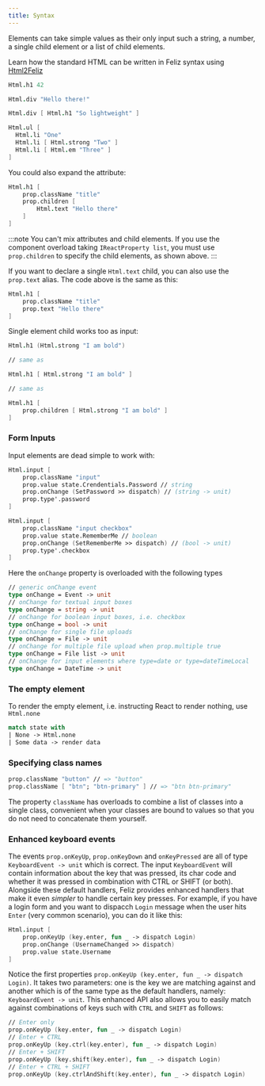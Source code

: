 ```yaml
---
title: Syntax
---
```


Elements can take simple values as their only input such a string, a number, a single child element or a list of child elements.

Learn how the standard HTML can be written in Feliz syntax using [Html2Feliz](https://thisfunctionaltom.github.io/Html2Feliz/)

```fs
Html.h1 42

Html.div "Hello there!"

Html.div [ Html.h1 "So lightweight" ]

Html.ul [
  Html.li "One"
  Html.li [ Html.strong "Two" ]
  Html.li [ Html.em "Three" ]
]
```
You could also expand the attribute:
```fs
Html.h1 [
    prop.className "title"
    prop.children [
        Html.text "Hello there"
    ]
]
```

:::note
You can't mix attributes and child elements. If you use the component overload taking `IReactProperty list`, you must use `prop.children` to specify the child elements, as shown above.
:::

If you want to declare a single `Html.text` child, you can also use the `prop.text` alias. The code above is the same as this:

```fs
Html.h1 [
    prop.className "title"
    prop.text "Hello there"
]
```
Single element child works too as input:
```fs
Html.h1 (Html.strong "I am bold")

// same as

Html.h1 [ Html.strong "I am bold" ]

// same as

Html.h1 [
    prop.children [ Html.strong "I am bold" ]
]
```

### Form Inputs

Input elements are dead simple to work with:

```fs
Html.input [
    prop.className "input"
    prop.value state.Crendentials.Password // string
    prop.onChange (SetPassword >> dispatch) // (string -> unit)
    prop.type'.password
]

Html.input [
    prop.className "input checkbox"
    prop.value state.RememberMe // boolean
    prop.onChange (SetRememberMe >> dispatch) // (bool -> unit)
    prop.type'.checkbox
]
```
Here the `onChange` property is overloaded with the following types
```fs
// generic onChange event
type onChange = Event -> unit
// onChange for textual input boxes
type onChange = string -> unit
// onChange for boolean input boxes, i.e. checkbox
type onChange = bool -> unit
// onChange for single file uploads
type onChange = File -> unit
// onChange for multiple file upload when prop.multiple true
type onChange = File list -> unit
// onChange for input elements where type=date or type=dateTimeLocal
type onChange = DateTime -> unit
```

### The empty element

To render the empty element, i.e. instructing React to render nothing, use `Html.none`
```fs
match state with
| None -> Html.none
| Some data -> render data
```

### Specifying class names

```fs
prop.className "button" // => "button"
prop.className [ "btn"; "btn-primary" ] // => "btn btn-primary"
```

The property `className` has overloads to combine a list of classes into a single class, convenient when your classes are bound to values so that you do not need to concatenate them yourself.

### Enhanced keyboard events

The events `prop.onKeyUp`, `prop.onKeyDown` and `onKeyPressed` are all of type `KeyboardEvent -> unit` which is correct. The input `KeyboardEvent` will contain information about the key that was pressed, its char code and whether it was pressed in combination with CTRL or SHIFT (or both). Alongside these default handlers, Feliz provides enhanced handlers that make it even *simpler* to handle certain key presses. For example, if you have a login form and you want to dispacch `Login` message when the user hits `Enter` (very common scenario), you can do it like this:
```fs
Html.input [
    prop.onKeyUp (key.enter, fun _ -> dispatch Login)
    prop.onChange (UsernameChanged >> dispatch)
    prop.value state.Username
]
```
Notice the first properties `prop.onKeyUp (key.enter, fun _ -> dispatch Login)`. It takes two parameters: one is the key we are matching against and another which is of the same type as the default handlers, namely: `KeyboardEvent -> unit`. This enhanced API also allows you to easily match against combinations of keys such with `CTRL` and `SHIFT` as follows:
```fs
// Enter only
prop.onKeyUp (key.enter, fun _ -> dispatch Login)
// Enter + CTRL
prop.onKeyUp (key.ctrl(key.enter), fun _ -> dispatch Login)
// Enter + SHIFT
prop.onKeyUp (key.shift(key.enter), fun _ -> dispatch Login)
// Enter + CTRL + SHIFT
prop.onKeyUp (key.ctrlAndShift(key.enter), fun _ -> dispatch Login)
```
